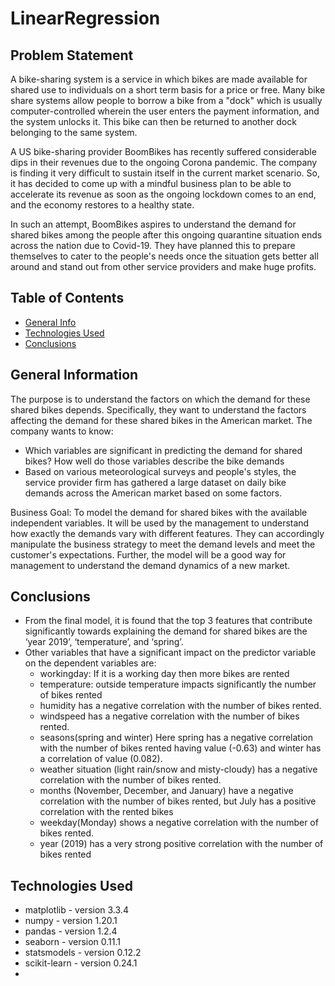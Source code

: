 # LinearRegression
## Problem Statement
A bike-sharing system is a service in which bikes are made available for shared use to individuals on a short term basis for a price or free. Many bike share systems allow people to borrow a bike from a "dock" which is usually computer-controlled wherein the user enters the payment information, and the system unlocks it. This bike can then be returned to another dock belonging to the same system.

A US bike-sharing provider BoomBikes has recently suffered considerable dips in their revenues due to the ongoing Corona pandemic. The company is finding it very difficult to sustain itself in the current market scenario. So, it has decided to come up with a mindful business plan to be able to accelerate its revenue as soon as the ongoing lockdown comes to an end, and the economy restores to a healthy state. 

In such an attempt, BoomBikes aspires to understand the demand for shared bikes among the people after this ongoing quarantine situation ends across the nation due to Covid-19. They have planned this to prepare themselves to cater to the people's needs once the situation gets better all around and stand out from other service providers and make huge profits.

## Table of Contents
* [General Info](#general-information)
* [Technologies Used](#technologies-used)
* [Conclusions](#conclusions)


## General Information
The purpose is to understand the factors on which the demand for these shared bikes depends. Specifically, they want to understand the factors affecting the demand for these shared bikes in the American market. The company wants to know:

 - Which variables are significant in predicting the demand for shared bikes?
How well do those variables describe the bike demands
 - Based on various meteorological surveys and people's styles, the service provider firm has gathered a large dataset on daily bike demands across the American market based on some factors. 


Business Goal:
To model the demand for shared bikes with the available independent variables. It will be used by the management to understand how exactly the demands vary with different features. They can accordingly manipulate the business strategy to meet the demand levels and meet the customer's expectations. Further, the model will be a good way for management to understand the demand dynamics of a new market. 


## Conclusions
- From the final model, it is found that the top 3 features that contribute significantly towards
explaining the demand for shared bikes are the ‘year 2019’, ‘temperature’, and ‘spring’.
- Other variables that have a significant impact on the predictor variable on the dependent variables are: 
    - workingday: If it is a working day then more bikes are rented
    - temperature: outside temperature impacts significantly the number of bikes rented
    - humidity has a negative correlation with the number of bikes rented.
    - windspeed has a negative correlation with the number of bikes rented.
    - seasons(spring and winter) Here spring has a negative correlation with the number of bikes rented having value (-0.63) and winter has a correlation of value (0.082).
    - weather situation (light rain/snow and misty-cloudy) has a negative correlation with the number of bikes rented.
    - months (November, December, and January) have a negative correlation with the number of bikes rented, but July has a positive correlation with the rented bikes
    - weekday(Monday) shows a negative correlation with the number of bikes rented.
    - year (2019) has a very strong positive correlation with the number of bikes rented

  
## Technologies Used
- matplotlib - version 3.3.4
- numpy - version 1.20.1
- pandas - version  1.2.4
- seaborn - version 0.11.1
- statsmodels - version 0.12.2
- scikit-learn - version 0.24.1
- 
